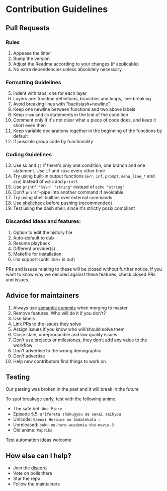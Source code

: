 # Contribution Guidelines

## Pull Requests

### Rules

1. Appease the linter
2. Bump the version
3. Adjust the Readme according to your changes (if applicable)
4. No extra dependencies unless absolutely necessary

### Formatting Guidelines
5. Indent with tabs, one for each layer
6. Layers are: function definitions, branches and loops, line-breaking
7. Avoid breaking lines with "backslash+newline"
8. Keep one newline between functions and two above labels
9. Keep `then` and `do` statements in the line of the condition
10. Comment only if it's not clear what a piece of code does, and keep it short even then
11. Keep variable declarations together in the beginning of the functions by default
12. If possible group code by functionality

### Coding Guidelines
13. Use `&&` and `||` if there's only one condition, one branch and one statement. 
Use `if` and `case` every other time
14. Try using built-in output functions (`err`, `inf`, `prompt`, `menu_line_*` and `die`) instead of `echo` and `printf`
15. Use `printf '%s\n' "string"` instead of `echo "string"`
16. Don't `printf`-pipe into another command if avoidable
17. Try using shell builtins over external commands
18. Use [shellcheck](https://github.com/koalaman/shellcheck) before pushing (recommended)
19. Test using the dash shell, since it's strictly posix compliant


### Discarded ideas and features:
1. Option to edit the history file
2. Auto-default to dub
3. Resume playback
4. Different provider(s)
5. Makefile for installation
6. iina support (until iina+ is out)

PRs and issues relating to these will be closed without further notice. 
If you want to know why we decided against these features, check closed PRs and issues.

## Advice for maintainers

1. Always use [semantic commits](https://gist.github.com/joshbuchea/6f47e86d2510bce28f8e7f42ae84c716) when merging to master
2. Remove features. Who will do it if you don't?
3. Use labels
4. Link PRs to the issues they solve
5. Assign issues if you know who will/should solve them
6. Close stale, unreproducible and low quality issues
7. Don't use projects or milestones, they don't add any value to the workflow
8. Don't advertise to the wrong demographic
9. Don't advertise
10. Help new contributors find things to work on

## Testing

Our parsing was broken in the past and it will break in the future

To spot breakage early, test with the following anime:

- The safe bet: `One Piece`
- Episode 5.5: `arifureta shokugyou de sekai saikyou`
- Unicode: `Saenai Heroine no Sodatekata ♭`
- Unreleased: `boku-no-hero-academia-the-movie-3`
- Old anime: `Paprika`

Test automation ideas welcome

## How else can I help?

- Join the [discord](https://discord.gg/aqu7GpqVmR)
- Vote on polls there
- Star the repo
- Follow the maintainers

